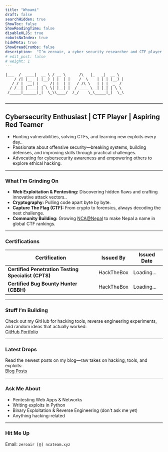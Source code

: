 ```yaml
---
title: "Whoami"
draft: false
searchHidden: true
ShowToc: false
ShowReadingTime: false
disableHLJS: true
robotsNoIndex: true
hideMeta: true
ShowBreadCrumbs: false
description:  "I’m zeroair, a cyber security researcher and CTF player. Always researching on cryptography,forensics and sharing insights on cyber security."
# edit_post: false
# weight: 1
---
```


~~~
|___  /  ____|  __ \ / __ \      /\   |_   _|  __ \ 
    / /| |__  | |__) | |  | |    /  \    | | | |__) |
   / / |  __| |  _  /| |  | |   / /\ \   | | |  _  / 
  / /__| |____| | \ \| |__| |  / ____ \ _| |_| | \ \ 
 /_____|______|_|  \_\\____/  /_/    \_\_____|_|  \_\
                                                        
~~~

---

## **Cybersecurity Enthusiast | CTF Player | Aspiring Red Teamer**

- Hunting vulnerabilities, solving CTFs, and learning new exploits every day..  
- Passionate about offensive security—breaking systems, building defenses, and improving skills through practical challenges. 
- Advocating for cybersecurity awareness and empowering others to explore ethical hacking.  

---

### **What I’m Grinding On**
- **Web Exploitation & Pentesting:** Discovering hidden flaws and crafting innovative attack vectors..  
- **Cryptography:** Pulling code apart byte by byte.  
- **Capture The Flag (CTF):** From crypto to forensics, always decoding the next challenge.  
- **Community Building:** Growing [NCA@Nepal](https://ncateam.xyz) to make Nepal a name in global CTF rankings.  

---

### **Certifications**
| Certification                            | Issued By        | Issued Date     |
| --------------------------------------- | ---------------- | --------------- |
| **Certified Penetration Testing Specialist (CPTS)** | HackTheBox | Loading...      |
| **Certified Bug Bounty Hunter (CBBH)**  | HackTheBox       | Loading...      |

---

### **Stuff I’m Building**
Check out my GitHub for hacking tools, reverse engineering experiments, and random ideas that actually worked:  
[GitHub Portfolio](https://github.com/zeroair41)

---

### **Latest Drops**
Read the newest posts on my blog—raw takes on hacking, tools, and exploits:  
[Blog Posts](https://medium.com/@zeroair41/)

---

### **Ask Me About**
- Pentesting Web Apps & Networks  
- Writing exploits in Python  
- Binary Exploitation & Reverse Engineering (don't ask me yet)
- Anything hacking-related  

---

### **Hit Me Up**
Email: `zeroair [@] ncateam.xyz`
